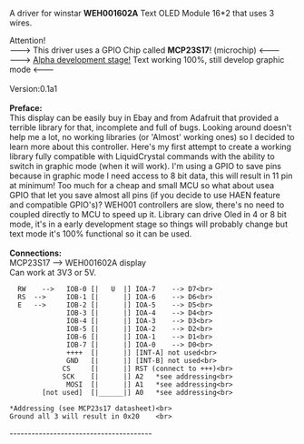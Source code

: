 A driver for winstar <b>WEH001602A</b> Text OLED Module 16*2 that uses 3 wires.<br>

Attention! <br>
---> This driver uses a GPIO Chip called <b>MCP23S17</b>! (microchip) <---<br>
---> <u>Alpha development stage!</u> Text working 100%, still develop graphic mode <---<br>
<br>
Version:0.1a1<br>
<br>
<b>Preface:</b><br>
This display can be easily buy in Ebay and from Adafruit that provided a terrible
library for that, incomplete and full of bugs. Looking around doesn't help me a lot,
no working libraries (or 'Almost' working ones) so I decided to learn more about this
controller. Here's my first attempt to create a working library fully compatible
with LiquidCrystal commands with the ability to switch in graphic mode (when it will work).
I'm using a GPIO to save pins because in graphic mode I need access to 8 bit data, this
will result in 11 pin at minimum! Too much for a cheap and small MCU so what about usea GPIO
that let you save almost all pins (if you decide to use HAEN feature and compatible GPIO's)?
WEH001 controllers are slow, there's no need to coupled directly to MCU to speed up it.
Library can drive Oled in 4 or 8 bit mode, it's in a early development stage so things will
probably change but text mode it's 100% functional so it can be used.
<br>
<br>
<b>Connections:</b><br>
MCP23S17 --> WEH001602A display<br>
Can work at 3V3 or 5V.<br>

	  RW	-->	  IOB-0 [|   U  |] IOA-7	-->	D7<br>
	  RS  -->	  IOB-1 [| 	    |] IOA-6	-->	D6<br>
	  E   -->	  IOB-2 [| 	    |] IOA-5	-->	D5<br>
			      IOB-3 [| 	    |] IOA-4	-->	D4<br>
			      IOB-4 [| 	    |] IOA-3	-->	D3<br>
			      IOB-5 [| 	    |] IOA-2	-->	D2<br>
			      IOB-6 [| 	    |] IOA-1	-->	D1<br>
			      IOB-7 [| 	    |] IOA-0	-->	D0<br>
			      ++++  [| 	    |] [INT-A] not used<br>
			      GND   [| 	    |] [INT-B] not used<br>
			   	 CS     [| 	    |] RST (connect to +++)<br>
			     SCK    [| 	    |] A2	*see addressing<br>
			      MOSI  [| 	    |] A1   *see addressing<br>
		    [not used]  [|______|] A0	*see addressing<br>
		
	*Addressing (see MCP23s17 datasheet)<br>
	Ground all 3 will result in 0x20	<br>
---------------------------------------<br>
